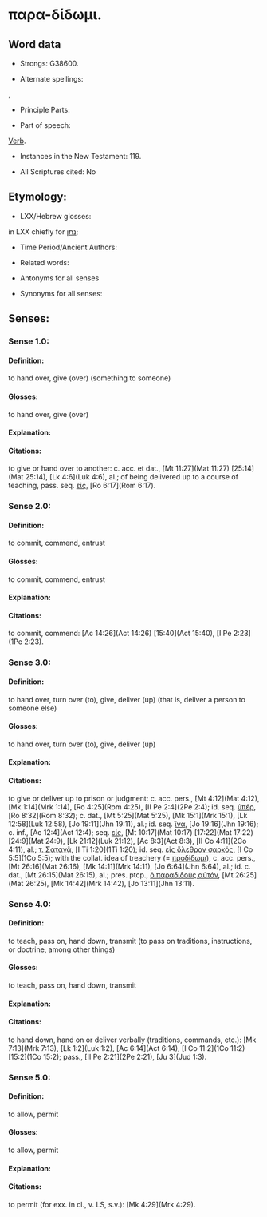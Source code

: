 # παρα-δίδωμι.

<!-- Status: S2=NeedsReview -->
<!-- Lexica used for edits: BDAG, FFM, LN, A-S -->

## Word data

* Strongs: G38600.

* Alternate spellings:

,

* Principle Parts: 


* Part of speech: 

[Verb](http://ugg.readthedocs.io/en/latest/verb.html).

* Instances in the New Testament: 119.

* All Scriptures cited: No

## Etymology: 


* LXX/Hebrew glosses: 

in LXX chiefly for [נתן](//en-uhl/H5414);

* Time Period/Ancient Authors: 


* Related words: 

* Antonyms for all senses

* Synonyms for all senses: 


## Senses: 


### Sense  1.0: 

#### Definition:

to hand over, give (over) (something to someone) 

#### Glosses: 

to hand over, give (over)

#### Explanation: 


#### Citations: 

to give or hand over to another: c. acc. et dat., [Mt 11:27](Mat 11:27) [25:14](Mat 25:14), [Lk 4:6](Luk 4:6), al.; of being delivered up to a course of teaching, pass. seq. [εἰς](), [Ro 6:17](Rom 6:17).

### Sense  2.0: 

#### Definition: 

to commit, commend, entrust

#### Glosses: 

to commit, commend, entrust

#### Explanation: 


#### Citations: 

to commit, commend: [Ac 14:26](Act 14:26) [15:40](Act 15:40), [I Pe 2:23](1Pe 2:23).

### Sense  3.0: 

#### Definition: 

to hand over, turn over (to), give, deliver (up) (that is, deliver a person to someone else)

#### Glosses: 

to hand over, turn over (to), give, deliver (up)

#### Explanation: 


#### Citations: 

to give or deliver up to prison or judgment: c. acc. pers., [Mt 4:12](Mat 4:12), [Mk 1:14](Mrk 1:14), [Ro 4:25](Rom 4:25), [II Pe 2:4](2Pe 2:4); id. seq. [ὑπέρ](), [Ro 8:32](Rom 8:32); c. dat., [Mt 5:25](Mat 5:25), [Mk 15:1](Mrk 15:1), [Lk 12:58](Luk 12:58), [Jo 19:11](Jhn 19:11), al.; id. seq. [ἵνα](), [Jo 19:16](Jhn 19:16); c. inf., [Ac 12:4](Act 12:4); seq. [εἰς](), [Mt 10:17](Mat 10:17) [17:22](Mat 17:22) [24:9](Mat 24:9), [Lk 21:12](Luk 21:12), [Ac 8:3](Act 8:3), [II Co 4:11](2Co 4:11), al.; [τ. Σατανᾷ](), [I Ti 1:20](1Ti 1:20); id. seq. [εἰς ὄλεθρον σαρκός](), [I Co 5:5](1Co 5:5); with the collat. idea of treachery (= [προδίδωμι]()), c. acc. pers., [Mt 26:16](Mat 26:16), [Mk 14:11](Mrk 14:11), [Jo 6:64](Jhn 6:64), al.; id. c. dat., [Mt 26:15](Mat 26:15), al.; pres. ptcp., [ὁ παραδιδοὺς αὐτόν](), [Mt 26:25](Mat 26:25), [Mk 14:42](Mrk 14:42), [Jo 13:11](Jhn 13:11).

### Sense  4.0: 

#### Definition:

to teach, pass on, hand down, transmit (to pass on traditions, instructions, or doctrine, among other things)	 

#### Glosses: 

to teach, pass on, hand down, transmit

#### Explanation: 


#### Citations: 

to hand down, hand on or deliver verbally (traditions, commands, etc.): [Mk 7:13](Mrk 7:13), [Lk 1:2](Luk 1:2), [Ac 6:14](Act 6:14), [I Co 11:2](1Co 11:2) [15:2](1Co 15:2); pass., [II Pe 2:21](2Pe 2:21), [Ju 3](Jud 1:3).

### Sense  5.0: 

#### Definition: 

to allow, permit

#### Glosses: 

to allow, permit 

#### Explanation: 


#### Citations: 

to permit (for exx. in cl., v. LS, s.v.): [Mk 4:29](Mrk 4:29).